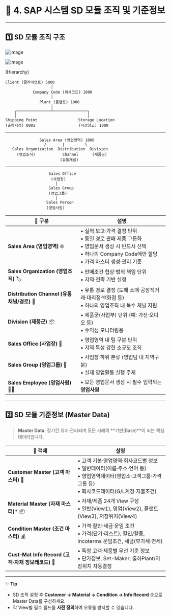 # 🛒 4. SAP 시스템 SD 모듈 조직 및 기준정보

---

## 1️⃣ SD 모듈 조직 구조

![image](https://github.com/user-attachments/assets/ae883ae7-8cf7-42f5-94f6-bcc467a230b5)

![image](https://github.com/user-attachments/assets/e2d75063-2b1b-475d-a87a-f3bfc99a6e44)


(Hierarchy)

    Client (클라이언트) 5000
                        │
                Company Code (회사코드) 1000
                        │
                   Plant (플랜트) 1000
                        │
        ┌───────────────┴───────────────┐
        │                               │
    Shipping Point                  Storage Location
    (출하지점) 0001                   (저장창고) 1000

---

                   Sales Area (영업영역) 1000
                     /       |         \
       Sales Organization  Distribution  Division
         (영업조직)            Channel      (제품군)
                            (유통채널)

---

                       Sales Office
                        (사업장)
                          │
                       Sales Group
                       (영업그룹)
                          │
                      Sales Person
                      (영업사원)


| 🔹 구분                      | 설명                                                                                                                                                                      |
|----------------------------|-------------------------------------------------------------------------------------------------------------------------------------------------------------------------|
| **Sales Area (영업영역)**   🌐           | • 실적 보고·가격 결정 단위<br>• 동일 경로 판매 제품 그룹화<br>• 영업문서 생성 시 반드시 선택<br>• 하나의 Company Code에만 할당<br>• 가격 마스터 생성·관리 기준             |
|  **Sales Organization (영업조직)** 🏷️   | • 판매조건 협상·법적 책임 단위<br>• 지역·전략 기반 설정                                                                                                                   |
| **Distribution Channel (유통채널/경로)** 🚚  | • 유통 경로 결정 (도매·소매·공장직거래·대리점·백화점 등)<br>• 하나의 영업조직 내 복수 채널 지원                                                                      |
| **Division (제품군)** 📦             | • 제품군(사업부) 단위 (예: 가전·오디오 등)<br>• 수익성 모니터링용                                                                                                            |
| **Sales Office (사업장)**  🏢         | • 영업영역 내 팀 구분 단위<br>• 지역 특성 강한 소규모 조직                                                                                                                   |
| **Sales Group (영업그룹)** 👥         | • 사업장 하위 분류 (영업팀 내 지역구분)<br>• 실제 영업활동 실행 주체                                                                                                         |
| **Sales Employee (영업사원)** 🧑‍💼     | • 모든 영업문서 생성 시 필수 입력되는 **영업사원**                                                                                                                         |

---

## 2️⃣ SD 모듈 기준정보 (Master Data)

> **Master Data**: 장기간 유지·관리되며 모든 거래의 **기반(Base)**이 되는 핵심 데이터입니다.

| 🔖 객체                        | 설명                                                                                                                              |
|------------------------------|---------------------------------------------------------------------------------------------------------------------------------|
| **Customer Master (고객 마스터)** 👤        | • 고객 기본·영업영역·회사코드별 정보<br>• 일반데이터(이름·주소·언어 등)<br>• 영업영역데이터(영업소·고객그룹·가격그룹 등)<br>• 회사코드데이터(G/L계정·지불조건) |
| **Material Master (자재 마스터)*** 📦        | • 자재/제품 24개 View 구성<br>• 일반(View1), 영업(View2), 플랜트(View3), 저장위치(View4)                                         |
| **Condition Master (조건 마스터)** 💰       | • 가격·할인·세금·운임 조건<br>• 가격(단가·리스트), 할인/할증, Incoterms 운임조건, 세금(부가세·면세)                               |
| **Cust–Mat Info Record (고객·자재 정보레코드)** 🔗  | • 특정 고객·제품별 우선 기준 정보<br>• 단가정보, Set-Maker, 출하Plant/저장위치 자동결정                                           |

---

✨ **Tip**  
- SD 조직 설정 후 **Customer → Material → Condition → Info Record** 순으로 Master Data를 구성하세요.  
- 각 View별 필수 필드를 **사전 정의**하여 오류를 방지할 수 있습니다.  
